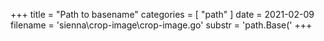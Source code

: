 +++
title = "Path to basename"
categories = [ "path" ]
date = 2021-02-09
filename = 'sienna\crop-image\crop-image.go'
substr = 'path.Base('
+++
